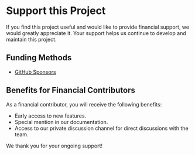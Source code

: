 # Support this Project

If you find this project useful and would like to provide financial support, we would greatly appreciate it. Your support helps us continue to develop and maintain this project.

## Funding Methods

- [GitHub Sponsors](https://github.com/sponsors/MasterLaplace)

## Benefits for Financial Contributors

As a financial contributor, you will receive the following benefits:

- Early access to new features.
- Special mention in our documentation.
- Access to our private discussion channel for direct discussions with the team.

We thank you for your ongoing support!
